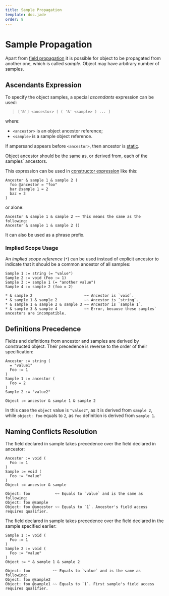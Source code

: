 ```yaml
---
title: Sample Propagation
template: doc.jade
order: 8
---
```


Sample Propagation
==================
<!--
Copyright (C) 2010-2013 Ruslan Lopatin.
Permission is granted to copy, distribute and/or modify this document
under the terms of the GNU Free Documentation License, Version 1.3
or any later version published by the Free Software Foundation;
with no Invariant Sections, no Front-Cover Texts, and no Back-Cover Texts.
A copy of the license is included in the section entitled "GNU
Free Documentation License".
-->

Apart from [field propagation](propagation.html) it is possible for object to be
propagated from another one, which is called _sample_. Object may have arbitrary
number of samples.


Ascendants Expression
---------------------

To specify the object samples, a special _ascendants_ expression can be used:

> `['&'] <ancestor> [ ( '&' <sample> ) ... ]`

where:

* `<ancestor>` is an object ancestor reference;
* `<sample>` is a sample object reference. 

If ampersand appears before `<ancestor>`, then ancestor is
[static](inheritance_vs_propagation.html#static_ancestor).

Object ancestor should be the same as, or derived from, each of the samples`
ancestors.


This expression can be used in
[constructor expression](creation.html#constructor_expression) like this:
```o42a
Ancestor & sample 1 & sample 2 (
  foo @ancestor = "foo"
  bar @sample 1 = 2
  baz = 3
)
```

or alone:
```o42a
Ancestor & sample 1 & sample 2 ~~ This means the same as the following:
Ancestor & sample 1 & sample 2 ()
```

It can also be used as a phrase prefix.


### Implied Scope Usage ###

An _implied scope reference_ (`*`) can be used instead of explicit ancestor to
indicate that it should be a common ancestor of all samples:
```o42a
Sample 1 := string (= "value")
Sample 2 := void (Foo := 1)
Sample 3 := sample 1 (= "another value")
Sample 4 := sample 2 (foo = 2)

* & sample 2                       ~~ Ancestor is `void`.
* & sample 1 & sample 2            ~~ Ancestor is `string`.
* & sample 1 & sample 2 & sample 3 ~~ Ancestor is `sample 1`.
* & sample 3 & sample 4            ~~ Error, because these samples` ancestors are incompatible.
```


Definitions Precedence
----------------------

Fields and definitions from ancestor and samples are derived by constructed
object. Their precedence is reverse to the order of their specification:
```o42a
Ancestor := string (
  = "value1"
  Foo := 1
)
Sample 1 := ancestor (
  Foo = 2
)
Sample 2 := "value2"

Object := ancestor & sample 1 & sample 2
```

In this case the `object` value is `"value2"`, as it is derived from `sample 2`,
while `object: foo` equals to `2`, as `foo` definition is derived from
`sample 1`.


Naming Conflicts Resolution
---------------------------

The field declared in sample takes precedence over the field declared in
ancestor:
```o42a
Ancestor := void (
  Foo := 1
)
Sample := void (
  Foo := "value"
)
Object := ancestor & sample

Object: foo           ~~ Equals to `value` and is the same as following:
Object: foo @sample
Object: foo @ancestor ~~ Equals to `1`. Ancestor's field access requires qualifier.
```

The field declared in sample takes precedence over the field declared in the
sample specified earlier:
```o42a
Sample 1 := void (
  Foo := 1
)
Sample 2 := void (
  Foo := "value"
)
Object := * & sample 1 & sample 2

Object: foo          ~~ Equals to `value` and is the same as following:
Object: foo @sample2
Object: foo @sample1 ~~ Equals to `1`. First sample's field access requires qualifier.
```
